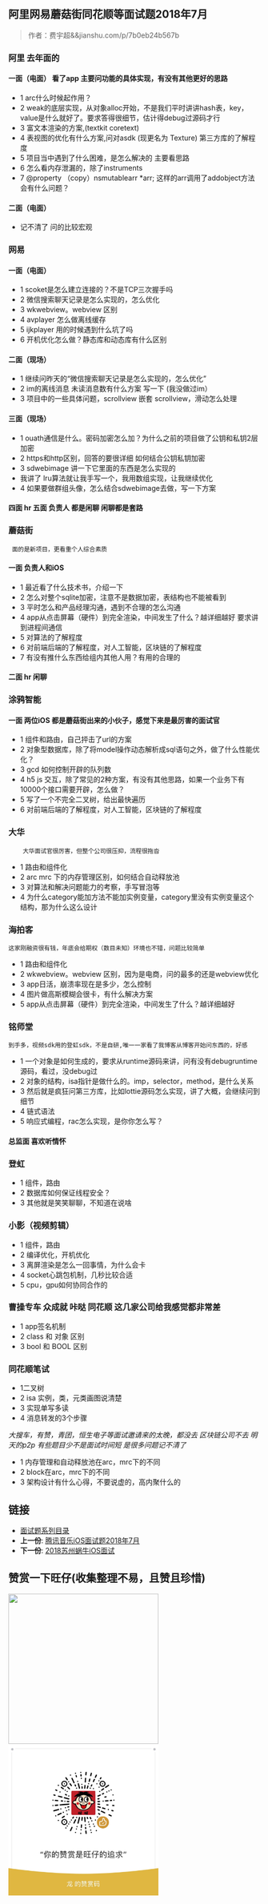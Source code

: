 
## 阿里网易蘑菇街同花顺等面试题2018年7月

> 作者：费宇超&&jianshu.com/p/7b0eb24b567b


### 阿里 去年面的

#### 一面（电面） 看了app 主要问功能的具体实现，有没有其他更好的思路
* 1 arc什么时候起作用？
* 2 weak的底层实现，从对象alloc开始，不是我们平时讲讲hash表，key，value是什么就好了。要求答得很细节，估计得debug过源码才行
* 3 富文本渲染的方案,(textkit coretext)
* 4 表视图的优化有什么方案,问对asdk (现更名为 Texture) 第三方库的了解程度
* 5 项目当中遇到了什么困难，是怎么解决的 主要看思路
* 6 怎么看内存泄漏的，除了instruments
* 7 @property （copy）nsmutablearr *arr; 这样的arr调用了addobject方法会有什么问题？
#### 二面（电面）
- 记不清了 问的比较宏观

### 网易

#### 一面（电面）
* 1 scoket是怎么建立连接的？不是TCP三次握手吗
* 2 微信搜索聊天记录是怎么实现的，怎么优化
* 3 wkwebview。webview 区别
* 4 avplayer 怎么做离线缓存
* 5 ijkplayer 用的时候遇到什么坑了吗
* 6 开机优化怎么做？静态库和动态库有什么区别
#### 二面（现场）
* 1 继续问昨天的“微信搜索聊天记录是怎么实现的，怎么优化”
* 2 im的离线消息 未读消息数有什么方案 写一下 (我没做过im）
* 3 项目中的一些具体问题，scrollview 嵌套 scrollview，滑动怎么处理
#### 三面（现场）
* 1 ouath通信是什么。密码加密怎么加？为什么之前的项目做了公钥和私钥2层加密
* 2 https和http区别，回答的要很详细 如何结合公钥私钥加密
* 3 sdwebimage 讲一下它里面的东西是怎么实现的
* 我讲了 lru算法就让我手写一个，我用数组实现，让我继续优化
* 4 如果要做群组头像，怎么结合sdwebimage去做，写一下方案
#### 四面 hr 五面 负责人 都是闲聊 闲聊都是套路

### 蘑菇街
	 面的是新项目，更看重个人综合素质
#### 一面 负责人和iOS
* 1 最近看了什么技术书，介绍一下
* 2 怎么对整个sqlite加密，注意不是数据加密，表结构也不能被看到
* 3 平时怎么和产品经理沟通，遇到不合理的怎么沟通
* 4 app从点击屏幕（硬件）到完全渲染，中间发生了什么？越详细越好 要求讲到进程间通信
* 5 对算法的了解程度
* 6 对前端后端的了解程度，对人工智能，区块链的了解程度
* 7 有没有推什么东西给组内其他人用？有用的合理的
#### 二面 hr 闲聊


### 涂鸦智能

#### 一面 两位iOS 都是蘑菇街出来的小伙子，感觉下来是最厉害的面试官
* 1 组件和路由，自己抨击了url的方案
* 2 对象型数据库，除了将model操作动态解析成sql语句之外，做了什么性能优化？
* 3 gcd 如何控制开辟的队列数
* 4 h5 js 交互，除了常见的2种方案，有没有其他思路，如果一个业务下有10000个接口需要开辟，怎么做？
* 5 写了一个不完全二叉树，给出最快遍历
* 6 对前端后端的了解程度，对人工智能，区块链的了解程度

### 大华

		大华面试官很厉害，但整个公司很压抑，流程很拖沓

* 1 路由和组件化
* 2 arc mrc 下的内存管理区别，如何结合自动释放池
* 3 对算法和解决问题能力的考察，手写冒泡等
* 4 为什么category能加方法不能加实例变量，category里没有实例变量这个结构，那为什么这么设计


###  海拍客

	这家刚融资很有钱，年底会给期权（数目未知）环境也不错，问题比较简单

* 1 路由和组件化
* 2 wkwebview。webview 区别，因为是电商，问的最多的还是webview优化
* 3 app日活，崩溃率现在是多少，怎么控制
* 4 图片做高斯模糊会很卡，有什么解决方案
* 5 app从点击屏幕（硬件）到完全渲染，中间发生了什么？越详细越好

### 铭师堂

	到手多，视频sdk用的登虹sdk，不是自研,唯一一家看了我博客从博客开始问东西的，好感
	
* 1 一个对象是如何生成的，要求从runtime源码来讲，问有没有debugruntime源码，看过，没debug过
* 2 对象的结构，isa指针是做什么的。imp，selector，method，是什么关系
* 3 然后就是疯狂问第三方库，比如lottie源码怎么实现，讲了大概，会继续问到细节
* 4 链式语法
* 5 响应式编程，rac怎么实现，是你你怎么写？

#### 总监面 喜欢听情怀

### 登虹

* 1 组件，路由
* 2 数据库如何保证线程安全？
* 3 其他就是笑笑聊聊，不知道在说啥

### 小影（视频剪辑）

* 1 组件，路由
* 2 编译优化，开机优化
* 3 离屏渲染是怎么一回事情，为什么会卡
* 4 socket心跳包机制，几秒比较合适
* 5 cpu，gpu如何协同合作的


### 曹操专车 众成就 咔哒 同花顺 这几家公司给我感觉都非常差

* 1 app签名机制
* 2 class 和 对象 区别
* 3 bool 和 BOOL 区别


###  同花顺笔试 

- 1二叉树 
- 2 isa 实例，类，元类画图说清楚 
- 3 实现单写多读 
- 4 消息转发的3个步骤


*大搜车，有赞，青团，恒生电子等面试邀请来的太晚，都没去
区块链公司不去 明天的p2p
有些题目少不是面试时间短 是很多问题记不清了*

* 1 内存管理和自动释放池在arc，mrc下的不同
* 2 block在arc，mrc下的不同
* 3 架构设计有什么心得，不要说虚的，高内聚什么的


## 链接

- [面试题系列目录](../README.md)
- **上一份**: [腾讯音乐iOS面试题2018年7月](16腾讯音乐iOS面试题2018年7月.md)
- **下一份**: [2018苏州蜗牛iOS面试](18苏州蜗牛iOS开发面试题2018年春.md)

## 赞赏一下旺仔(收集整理不易，且赞且珍惜)

</p>
<img src="https://p9-juejin.byteimg.com/tos-cn-i-k3u1fbpfcp/18ff90e4c8344f86aa69c34065bb379a~tplv-k3u1fbpfcp-zoom-1.image" width="300" height="300">
<img src="../images/wechat.JPG" width="300" height="300">
</p>
